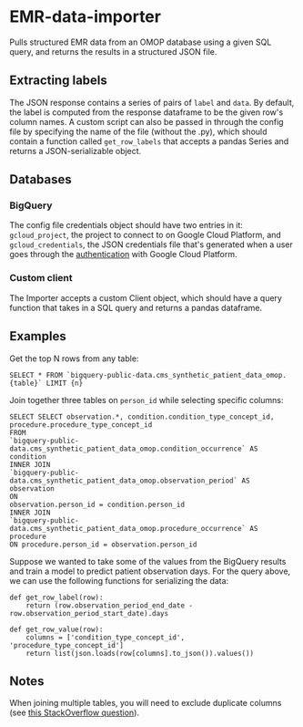# EMR-data-importer

Pulls structured EMR data from an OMOP database using a given SQL query, and returns the results in a structured JSON file.

## Extracting labels

The JSON response contains a series of pairs of `label` and `data`. By default, the label is computed from the response dataframe to be the given row's column names. A custom script can also be passed in through the config file by specifying the name of the file (without the .py), which should contain a function called `get_row_labels` that accepts a pandas Series and returns a JSON-serializable object.

## Databases

### BigQuery

The config file credentials object should have two entries in it: `gcloud_project`, the project to connect to on Google Cloud Platform, and `gcloud_credentials`, the JSON credentials file that's generated when a user goes through the [authentication](https://cloud.google.com/docs/authentication) with Google Cloud Platform.

### Custom client

The Importer accepts a custom Client object, which should have a query function that takes in a SQL query and returns a pandas dataframe.

## Examples

Get the top N rows from any table:

```SELECT * FROM `bigquery-public-data.cms_synthetic_patient_data_omop.{table}` LIMIT {n}```

Join together three tables on `person_id` while selecting specific columns:

```
SELECT SELECT observation.*, condition.condition_type_concept_id, procedure.procedure_type_concept_id
FROM 
`bigquery-public-data.cms_synthetic_patient_data_omop.condition_occurrence` AS condition
INNER JOIN
`bigquery-public-data.cms_synthetic_patient_data_omop.observation_period` AS observation
ON
observation.person_id = condition.person_id
INNER JOIN
`bigquery-public-data.cms_synthetic_patient_data_omop.procedure_occurrence` AS procedure
ON procedure.person_id = observation.person_id
```

Suppose we wanted to take some of the values from the BigQuery results and train a model to predict patient observation days. For the query above, we can use the following functions for serializing the data:

```
def get_row_label(row):
    return (row.observation_period_end_date - row.observation_period_start_date).days

def get_row_value(row):
    columns = ['condition_type_concept_id', 'procedure_type_concept_id']
    return list(json.loads(row[columns].to_json()).values())
```

## Notes

When joining multiple tables, you will need to exclude duplicate columns (see [this StackOverflow question](https://stackoverflow.com/questions/53779191/bigquery-duplicate-column-names)). 
